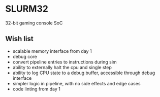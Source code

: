 # SLURM32

32-bit gaming console SoC

Wish list
---------
 
- scalable memory interface from day 1
- debug core
- convert pipeline entries to instructions during sim
- ability to externally halt the cpu and single step
- ability to log CPU state to a debug buffer, accessible through debug interface
- simpler logic in pipeline, with no side effects and edge cases
- code linting from day 1
